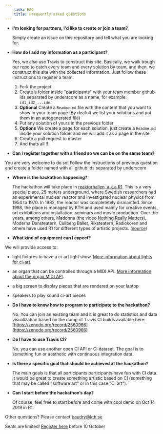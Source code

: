 ```yaml
---
    link: FAQ
    title: Frequently asked questions
---
```


- **I'm looking for partners, I'd like to create or join a team?**

  Simply create an issue on this repository and tell what you are looking for.

- **How do I add my information as a participant?**

   Yes, we also use Travis to construct this site. Basically, we walk trough our repo to catch every team and every solution by team, and then, we construct this site with the collected information. Just follow these instructions to register a team:
   1. Fork the project
   2. Create a folder inside "participants" with your team member github ids separated by underscore as a name, for example: ```id1_id2_...idn```.
   4. **Optional** Create a ```Readme.md``` file with the content that you want to show in your team page (By deafult we list your solutions and put them in an autogenerated file)
   3. Put any solution of yours in the previous folder
   5. **Options** We create a page for each solution, just create a ```Readme.md``` inside your solution folder and we will add it as a page in the site.
   6. Create a pull request to master
   7. And thats all !!.
   
- **Can I register together with a friend so we can be  on the same team?**   
   
You are very welcome to do so! Follow the instructions of previous question and create a folder named with all github ids separated by underscore

- **Where is the hackathon happening?**

  The hackathon will take place in [reaktorhallen, a.k.a R1](https://www.r1.kth.se/). This is a very special place, 25 meters underground, where Swedish researchers had an experimental nuclear reactor and investigated nuclear physics from 1954 to 1970. In 1982, the reactor was completetely dismantled. Since 1998, the place is managed by KTH and used mainly for creative events, art exhibitions and installation, seminars and movie production. Over the years, among others, Madonna (the video [Nothing Really Matters](https://www.youtube.com/watch?v=cAVx9RKaLPU)), Moderna Dansteatern, Cullberg Ballet, Riksteatern, Radiokören and others have used R1 for different types of artistic projects. ([source](https://openhousestockholm.se/objekt/reaktorhallen-r1-2/))
  
- **What kind of equipment can I expect?**

We will provide access to:

   - light fixtures to have a ci-art light show. [More information about lights for ci-art](https://kth.github.io/ci-hackathon/lights.html).
   - an organ that can be controlled through a MIDI API. [More information about the organ MIDI API]().
   - a big screen to display pieces that are rendered on your laptop
   - speakers to play sound ci-art pieces
   
- **Do I have to know how to program to participate to the hackathon?**

    No. You can join an existing team and it is great to do statistics and data visualization based on the dump of Travis CI builds available here: [https://zenodo.org/record/2560966](https://zenodo.org/record/2560966)
    
- **Do I have to use Travis CI?**

    No, you can use another open CI API or CI dataset. The goal is to something fun or aesthetic with continuous integration data.  

- **Is there a specific goal that should be achieved at the hackathon?**

    The main goals is that all participants participants have fun with CI data. It would be great to create something artistic based on CI (something that may be called "software art" or in this case "CI art").


- **Can I start before the hackathon’s day?**

    Of course, feel free to start before and come with cool demo on Oct 14 2019 in R1.

Other questions? Please contact baudry@kth.se

Seats are limited! [Register here](https://www.castor.kth.se/event/kth-continuous-integration-art-hackathon/) before 10 October

